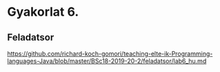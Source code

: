 # Gyakorlat 6.

## Feladatsor

https://github.com/richard-koch-gomori/teaching-elte-ik-Programming-languages-Java/blob/master/BSc18-2019-20-2/feladatsor/lab6_hu.md
